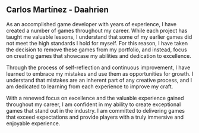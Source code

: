 ## Carlos Martínez - Daahrien

As an accomplished game developer with years of experience, I have created a number of games throughout my career. While each project has taught me valuable lessons, I understand that some of my earlier games did not meet the high standards I hold for myself. For this reason, I have taken the decision to remove these games from my portfolio, and instead, focus on creating games that showcase my abilities and dedication to excellence.

Through the process of self-reflection and continuous improvement, I have learned to embrace my mistakes and use them as opportunities for growth. I understand that mistakes are an inherent part of any creative process, and I am dedicated to learning from each experience to improve my craft.

With a renewed focus on excellence and the valuable experience gained throughout my career, I am confident in my ability to create exceptional games that stand out in the industry. I am committed to delivering games that exceed expectations and provide players with a truly immersive and enjoyable experience.
